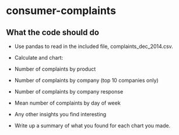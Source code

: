 # consumer-complaints

## What the code should do
- Use pandas to read in the included file, complaints_dec_2014.csv.

- Calculate and chart:

- Number of complaints by product
- Number of complaints by company (top 10 companies only)
- Number of complaints by company response
- Mean number of complaints by day of week
- Any other insights you find interesting
- Write up a summary of what you found for each chart you made.
